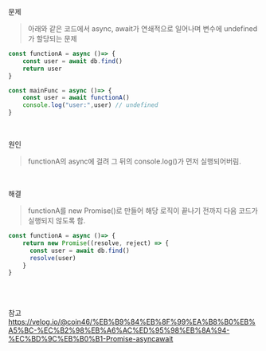문제
> 아래와 같은 코드에서 async, await가 연쇄적으로 일어나며 변수에 undefined가 할당되는 문제

```js
const functionA = async ()=> {
    const user = await db.find()
    return user
}
```

```js
const mainFunc = async ()=> {
    const user = await functionA()
    console.log("user:",user) // undefined
}
```
<br>

원인
> functionA의 async에 걸려 그 뒤의 console.log()가 먼저 실행되어버림.

<br>

해결
> functionA를 new Promise()로 만들어 해당 로직이 끝나기 전까지 다음 코드가 실행되지 않도록 함.
```js
const functionA = async ()=> {
    return new Promise((resolve, reject) => {
      const user = await db.find()
      resolve(user)
    }
}
```
<br>
<br>

참고 https://velog.io/@coin46/%EB%B9%84%EB%8F%99%EA%B8%B0%EB%A5%BC-%EC%B2%98%EB%A6%AC%ED%95%98%EB%8A%94-%EC%BD%9C%EB%B0%B1-Promise-asyncawait
